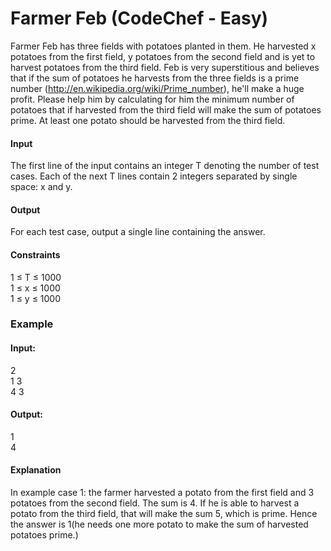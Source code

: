 # Farmer Feb (CodeChef - Easy)
Farmer Feb has three fields with potatoes planted in them. He harvested x potatoes from the first field, y potatoes from the second field and is yet to harvest potatoes from the third field. Feb is very superstitious and believes that if the sum of potatoes he harvests from the three fields is a prime number (http://en.wikipedia.org/wiki/Prime_number), he'll make a huge profit. Please help him by calculating for him the minimum number of potatoes that if harvested from the third field will make the sum of potatoes prime. At least one potato should be harvested from the third field.<br>

#### Input<br>
The first line of the input contains an integer T denoting the number of test cases. Each of the next T lines contain 2 integers separated by single space: x and y.<br>

 

#### Output<br>
For each test case, output a single line containing the answer.<br>

 

#### Constraints<br>
1 ≤ T ≤ 1000<br>
1 ≤ x ≤ 1000<br>
1 ≤ y ≤ 1000<br>
 

### Example<br>
#### Input:<br>
2<br>
1 3<br>
4 3<br>

#### Output:<br>
1<br>
4<br>
#### Explanation<br>
In example case 1: the farmer harvested a potato from the first field and 3 potatoes from the second field. The sum is 4. If he is able to harvest a potato from the third field, that will make the sum 5, which is prime. Hence the answer is 1(he needs one more potato to make the sum of harvested potatoes prime.)<br>
